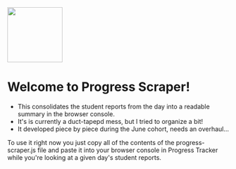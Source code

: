 <img src="https://c8.alamy.com/comp/X8WR98/woman-scraping-toast-X8WR98.jpg" style="width:125px">

# Welcome to Progress Scraper!

- This consolidates the student reports from the day into a readable summary in the browser console.
- It's is currently a duct-tapepd mess, but I tried to organize a bit!
- It developed piece by piece during the June cohort, needs an overhaul...

To use it right now you just copy all of the contents of the progress-scraper.js file and paste it into your browser console in Progress Tracker while you're looking at a given day's student reports.